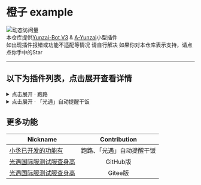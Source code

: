 <!-- 2024/3/4  UPDATE -->
# 橙子 example
<!-- 2024/03/04开始记录的访问量 -->
![动态访问量](https://count.kjchmc.cn/get/@orange-example?theme=rule34)  
本仓库提供[Yunzai-Bot V3](https://gitee.com/Le-niao/Yunzai-Bot) & [A-Yunzai](https://gitee.com/ningmengchongshui/azai-bot)小型插件  
如出现插件报错或功能不适配等情况 请自行解决
如果你对本仓库表示支持，请点点你手中的Star

---

## 以下为插件列表，点击展开查看详情
<details>
<summary>点击展开 · 跑路</summary>

#### 介绍
发送跑路内容，只有主人可以发送
#### 安装
```
curl -o "./plugins/example/跑路.js" "https://gitee.com/Kevin1217/orange-example/raw/master/js/跑路.js"
```
#### 使用指令
| 指令 | 作用 |
| ---------- | ----------- |
| 跑路 | 快速跑路 |
</details>
<details>
<summary>点击展开 · 「光遇」自动提醒干饭</summary>

#### 介绍
自动发送光遇每日干饭提醒，大家可以自定义文件内容
#### 安装
```
curl -o "./plugins/example/「光遇」自动提醒干饭.js" "https://gitee.com/Kevin1217/orange-example/raw/master/js/「光遇」自动提醒干饭.js"
```
#### 使用指令
| 指令 | 作用 |
| ---------- | ----------- |
| 「光遇」自动提醒干饭 | 到点每日自动提醒干饭 |
</details>


## 更多功能
| Nickname | Contribution |
| ---------- | :---------: |
| [小丞已开发的功能有](#) | 跑路、「光遇」自动提醒干饭 |
| [光遇国际服测试服查身高](https://a-kevin1217.github.io/sky/) | GitHub版 |
| [光遇国际服测试服查身高](#正在开发中) | Gitee版 |